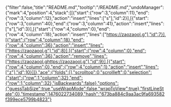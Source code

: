 {"filter":false,"title":"README.md","tooltip":"/README.md","undoManager":{"mark":4,"position":4,"stack":[[{"start":{"row":3,"column":11},"end":{"row":3,"column":12},"action":"insert","lines":["s"],"id":2}],[{"start":{"row":3,"column":40},"end":{"row":3,"column":41},"action":"insert","lines":["s"],"id":3}],[{"start":{"row":4,"column":0},"end":{"row":4,"column":18},"action":"insert","lines":["https://zaozaool.g"],"id":7}],[{"start":{"row":4,"column":18},"end":{"row":4,"column":36},"action":"insert","lines":["https://zaozaool.g"],"id":8}],[{"start":{"row":4,"column":0},"end":{"row":4,"column":36},"action":"remove","lines":["https://zaozaool.ghttps://zaozaool.g"],"id":9}],[{"start":{"row":4,"column":0},"end":{"row":4,"column":1},"action":"insert","lines":["z"],"id":10}]]},"ace":{"folds":[],"scrolltop":0,"scrollleft":0,"selection":{"start":{"row":1,"column":32},"end":{"row":1,"column":32},"isBackwards":false},"options":{"guessTabSize":true,"useWrapMode":false,"wrapToView":true},"firstLineState":0},"timestamp":1476022734089,"hash":"673ba884c9aa3ac9fa693582f399ece5799b4823"}